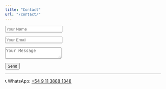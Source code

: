 ```yaml
---
title: "Contact"
url: "/contact/"
---
```


<form name="contact" method="POST" data-netlify="true">
  <p>
    <input type="text" name="name" placeholder="Your Name" required />
  </p>
  <p>
    <input type="email" name="email" placeholder="Your Email" required />
  </p>
  <p>
    <textarea name="message" placeholder="Your Message" required></textarea>
  </p>
  <p>
    <button type="submit">Send</button>
  </p>
</form>

---

📞 WhatsApp: [+54 9 11 3888 1348](https://wa.me/5491138881348)
